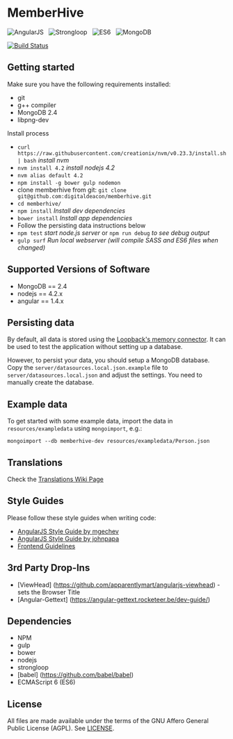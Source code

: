 # MemberHive
![AngularJS](http://digital-deacon.org/i/memberhive/angularjs.png) &nbsp; ![Strongloop](http://digital-deacon.org/i/memberhive/strongloop.png) &nbsp; ![ES6](http://digital-deacon.org/i/memberhive/es6.png) &nbsp; ![MongoDB](http://digital-deacon.org/i/memberhive/mongodb.png)

[![Build Status](https://travis-ci.org/digitaldeacon/memberhive.svg?branch=master)](https://travis-ci.org/digitaldeacon/memberhive)

## Getting started
Make sure you have the following requirements installed:
* git 
* g++ compiler
* MongoDB 2.4
* libpng-dev

Install process
* `curl https://raw.githubusercontent.com/creationix/nvm/v0.23.3/install.sh | bash` *install nvm*
* `nvm install 4.2` *install nodejs 4.2*
* `nvm alias default 4.2`
* `npm install -g bower gulp nodemon`
* clone memberhive from git: `git clone git@github.com:digitaldeacon/memberhive.git`
* `cd memberhive/`
* `npm install` *Install dev dependencies*
* `bower install` *Install app dependencies*
* Follow the persisting data instructions below
* `npm test` *start node.js server* or `npm run debug` *to see debug output*
* `gulp surf` *Run local webserver (will compile SASS and ES6 files when changed)*


## Supported Versions of Software
* MongoDB == 2.4
* nodejs == 4.2.x
* angular == 1.4.x

## Persisting data

 By default, all data is stored using the [Loopback's memory connector](http://docs.strongloop.com/display/public/LB/Memory+connector).
 It can be used to test the application without setting up a database.
 
 However, to persist your data, you should setup a MongoDB database.
 Copy the `server/datasources.local.json.example` file to `server/datasources.local.json` 
 and adjust the settings. You need to manually create the database.

## Example data

To get started with some example data, import the data in `resources/exampledata` using `mongoimport`, e.g.:

`mongoimport --db memberhive-dev resources/exampledata/Person.json`

## Translations

Check the [Translations Wiki Page](https://github.com/digitaldeacon/memberhive/wiki/Translations)

## Style Guides

Please follow these style guides when writing code:

* [AngularJS Style Guide by mgechev](https://github.com/mgechev/angularjs-style-guide)
* [AngularJS Style Guide by johnpapa](https://github.com/johnpapa/angularjs-styleguide)
* [Frontend Guidelines](https://github.com/bendc/frontend-guidelines)

## 3rd Party Drop-Ins
* [ViewHead] (https://github.com/apparentlymart/angularjs-viewhead) - sets the Browser Title
* [Angular-Gettext] (https://angular-gettext.rocketeer.be/dev-guide/)

## Dependencies
* NPM
* gulp
* bower
* nodejs
* strongloop
* [babel] (https://github.com/babel/babel)
* ECMAScript 6 (ES6)

## License
All files are made available under the terms of the GNU Affero General Public License (AGPL). See [LICENSE](https://github.com/digitaldeacon/memberhive/blob/master/LICENSE).
